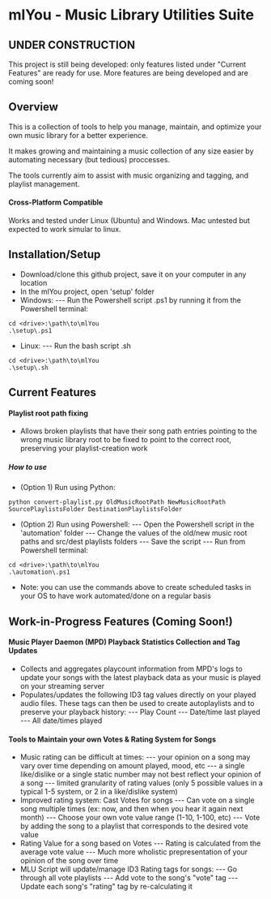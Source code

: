 # mlYou - Music Library Utilities Suite

## UNDER CONSTRUCTION
This project is still being developed: only features listed under "Current Features" are ready for use. More features are being developed and are coming soon! 

## Overview
This is a collection of tools to help you manage, maintain, and optimize your own music library for a better experience. 

It makes growing and maintaining a music collection of any size easier by automating necessary (but tedious) proccesses.

The tools currently aim to assist with music organizing and tagging, and playlist management.

#### Cross-Platform Compatible
Works and tested under Linux (Ubuntu) and Windows. Mac untested but expected to work simular to linux.

## Installation/Setup
- Download/clone this github project, save it on your computer in any location
- In the mlYou project, open 'setup' folder
- Windows:
--- Run the Powershell script .ps1 by running it from the Powershell terminal:
```
cd <drive>:\path\to\mlYou
.\setup\.ps1
```
- Linux:
--- Run the bash script .sh
```
cd <drive>:\path\to\mlYou
.\setup\.sh
```

## Current Features
#### Playlist root path fixing
- Allows broken playlists that have their song path entries pointing to the wrong music library root to be fixed to point to the correct root, preserving your playlist-creation work

##### How to use
- (Option 1) Run using Python:
```
python convert-playlist.py OldMusicRootPath NewMusicRootPath SourcePlaylistsFolder DestinationPlaylistsFolder
```
- (Option 2) Run using Powershell:
--- Open the Powershell script in the 'automation' folder
--- Change the values of the old/new music root paths and src/dest playlists folders
--- Save the script
--- Run from Powershell terminal:
```
cd <drive>:\path\to\mlYou
.\automation\.ps1
```

- Note: you can use the commands above to create scheduled tasks in your OS to have work automated/done on a regular basis



## Work-in-Progress Features (Coming Soon!)
#### Music Player Daemon (MPD) Playback Statistics Collection and Tag Updates
- Collects and aggregates playcount information from MPD's logs to update your songs with the latest playback data as your music is played on your streaming server
- Populates/updates the following ID3 tag values directly on your played audio files. These tags can then be used to create autoplaylists and to preserve your playback history:
--- Play Count
--- Date/time last played
--- All date/times played

#### Tools to Maintain your own Votes & Rating System for Songs
- Music rating can be difficult at times: 
--- your opinion on a song may vary over time depending on amount played, mood, etc
--- a single like/dislike or a single static number may not best reflect your opinion of a song
--- limited granularity of rating values (only 5 possible values in a typical 1-5 system, or 2 in a like/dislike system)
- Improved rating system: Cast Votes for songs
 --- Can vote on a single song multiple times (ex: now, and then when you hear it again next month)
 --- Choose your own vote value range (1-10, 1-100, etc)
 --- Vote by adding the song to a playlist that corresponds to the desired vote value
- Rating Value for a song based on Votes
--- Rating is calculated from the average vote value
--- Much more wholistic prepresentation of your opinion of the song over time
- MLU Script will update/manage ID3 Rating tags for songs:
--- Go through all vote playlists
--- Add vote to the song's "vote" tag
--- Update each song's "rating" tag by re-calculating it




